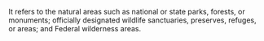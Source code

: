 It refers to the natural areas such as national or state parks, forests, or monuments; officially designated wildlife sanctuaries, preserves, refuges, or areas; and Federal wilderness areas.